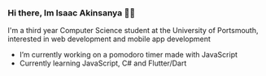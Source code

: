 ### Hi there, Im Isaac Akinsanya 👋🏾

I'm a third year Computer Science student at the University of Portsmouth, interested in web development and mobile app development

- I’m currently working on a pomodoro timer made with JavaScript
- Currently learning JavaScript, C# and Flutter/Dart

<!--
**IsaacAkin/IsaacAkin** is a ✨ _special_ ✨ repository because its `README.md` (this file) appears on your GitHub profile.

Here are some ideas to get you started:

- 🔭 I’m currently working on ...
- 🌱 I’m currently learning ...
- 👯 I’m looking to collaborate on ...
- 🤔 I’m looking for help with ...
- 💬 Ask me about ...
- 📫 How to reach me: ...
- 😄 Pronouns: ...
- ⚡ Fun fact: ...
-->
